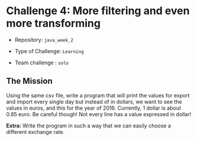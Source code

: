 # Challenge 4: More filtering and even more transforming

- Repository: `java_week_2`

- Type of Challenge: `Learning`

- Team challenge : `solo`

  

## The Mission

Using the same csv file, write a program that will print the values for export and import every single
day but instead of in dollars, we want to see the values in euros, and this for the year of 2016. Currently, 
1 dollar is about 0.85 euro. Be careful though! Not every line has a value expressed in dollar!

**Extra:** Write the program in such a way that we can easily choose a different exchange rate. 

### 
